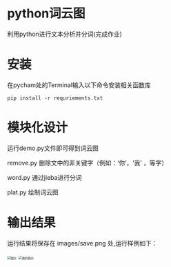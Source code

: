 # python词云图

利用python进行文本分析并分词(完成作业)



# 安装

在pycham处的Terminal输入以下命令安装相关函数库

```base
pip install -r requriements.txt
```



# 模块化设计

运行demo.py文件即可得到词云图

remove.py   删除文中的非关键字（例如：‘你’，‘我’ ，等字）

word.py   通过jieba进行分词

plat.py   绘制词云图



# 输出结果

运行结果将保存在 images/save.png 处,运行样例如下：

<img src="README.assets/2.png" alt="图片" style="zoom:50%;" />

<img src="README.assets/covid.png" alt="我的照片" style="zoom: 50%;" />
